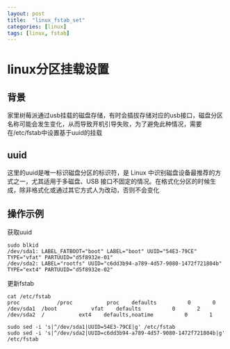 ```yaml
---
layout: post
title:  "linux_fstab_set"
categories: [linux]
tags: [linux, fstab]
---
```



# linux分区挂载设置

## 背景
家里树莓派通过usb挂载的磁盘存储，有时会插拔存储对应的usb接口，磁盘分区名称可能会发生变化，从而导致开机引导失败，为了避免此种情况，需要在/etc/fstab中设置基于uuid的挂载

## uuid
这里的uuid是唯一标识磁盘分区的标识符，是 Linux 中识别磁盘设备最推荐的方式之一，尤其适用于多磁盘、USB 接口不固定的情况。在格式化分区的时候生成，除非格式化或通过其它方式人为改动，否则不会变化

## 操作示例
获取uuid
```
sudo blkid
/dev/sda1: LABEL_FATBOOT="boot" LABEL="boot" UUID="54E3-79CE" TYPE="vfat" PARTUUID="d5f8932e-01"
/dev/sda2: LABEL="rootfs" UUID="c6dd3b94-a789-4d57-9080-1472f721804b" TYPE="ext4" PARTUUID="d5f8932e-02"
```
更新fstab
```
cat /etc/fstab
proc            /proc           proc    defaults          0       0
/dev/sda1  /boot           vfat    defaults          0       2
/dev/sda2  /           ext4    defaults,noatime          0       1

sudo sed -i 's|^/dev/sda1|UUID=54E3-79CE|g' /etc/fstab
sudo sed -i 's|^/dev/sda2|UUID=c6dd3b94-a789-4d57-9080-1472f721804b|g' /etc/fstab
```






